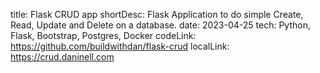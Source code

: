 title: Flask CRUD app
shortDesc: Flask Application to do simple Create, Read, Update and Delete on a database.
date: 2023-04-25
tech: Python, Flask, Bootstrap, Postgres, Docker
codeLink: https://github.com/buildwithdan/flask-crud
localLink: https://crud.daninell.com

